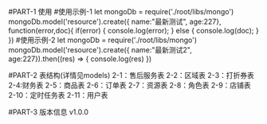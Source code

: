 #PART-1 使用
  #使用示例-1
  let mongoDb = require('./root/libs/mongo')
  mongoDb.model('resource').create({ name:"最新测试", age:227}, function(error,doc){
    if(error) {
      console.log(error);
    } else {
      console.log(doc);
    }
  })
  #使用示例-2
  let mongoDb = require('./root/libs/mongo')
  mongoDb.model('resource').create({ name:"最新测试2", age:227}).then((res) => {
    console.log(res)
  })

#PART-2 表结构(详情见models)
  2-1：售后服务表
  2-2：区域表
  2-3：打折券表
  2-4:财务表
  2-5：商品表
  2-6：订单表
  2-7：资源表
  2-8：角色表
  2-9：店铺表
  2-10：定时任务表
  2-11：用户表

#PART-3 版本信息 v1.0.0
